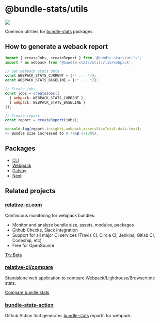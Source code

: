 # @bundle-stats/utils

[![](https://img.shields.io/npm/v/@bundle-stats/utils)](https://www.npmjs.com/package/@bundle-stats/utils)

Common utilities for [bundle-stats](https://github.com/relative-ci/bundle-stats) packages.

## How to generate a weback report

```js
import { createJobs, createReport } from '@bundle-stats/utils';
import * as webpack from '@bundle-stats/utils/lib/webpack';

// Get webpack stats data
const WEBPACK_STATS_CURRENT = {/* ... */};
const WEBPACK_STATS_BASELINE = {/* ... */};

// Create jobs
const jobs = createJobs([
  { webpack: WEBPACK_STATS_CURRENT },
  { webpack: WEBPACK_STATS_BASELINE }
]);

// Create report
const report = createReport(jobs);

console.log(report.insights.webpack.assetsSizeTotal.data.text);
>> Bundle size increased to 9.77KB (+100%).
```

## Packages

- [CLI](https://github.com/relative-ci/bundle-stats/tree/master/packages/cli)
- [Webpack](https://github.com/relative-ci/bundle-stats/tree/master/packages/webpack-plugin)
- [Gatsby](https://github.com/relative-ci/bundle-stats/tree/master/packages/gatsby-plugin)
- [Next](https://github.com/relative-ci/bundle-stats/tree/master/packages/next-plugin)


## Related projects

### [relative-ci.com](https://relative-ci.com)

Continuous monitoring for webpack bundles:
- Monitor and analyze bundle size, assets, modules, packages
- Github Checks, Slack integration
- Support for all major CI services (Travis CI, Circle CI, Jenkins, Gitlab CI, Codeship, etc)
- Free for OpenSource

[Try Beta](https://relative-ci.com)

### [relative-ci/compare](https://compare.relative-ci.com)

Standalone web application to compare Webpack/Lighthouse/Browsertime stats.

[Compare bundle stats](https://compare.relative-ci.com)

### [bundle-stats-action](https://github.com/vio/bundle-stats-action)

Github Action that generates [bundle-stats](https://github.com/relative-ci/bundle-stats) reports for webpack.
